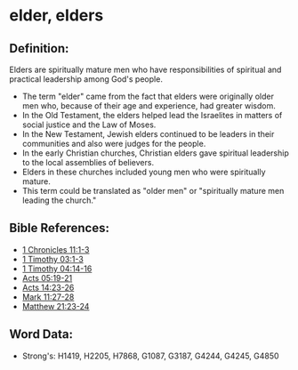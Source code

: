 # elder, elders #

## Definition: ##

Elders are spiritually mature men who have responsibilities of spiritual and practical leadership among God's people.

* The term "elder" came from the fact that elders were originally older men who, because of their age and experience, had greater wisdom.
* In the Old Testament, the elders helped lead the Israelites in matters of social justice and the Law of Moses.
* In the New Testament, Jewish elders continued to be leaders in their communities and also were judges for the people.
* In the early Christian churches, Christian elders gave spiritual leadership to the local assemblies of believers.
* Elders in these churches included young men who were spiritually mature.
* This term could be translated as "older men" or "spiritually mature men leading the church."

## Bible References: ##

* [1 Chronicles 11:1-3](rc://en/tn/help/1ch/11/01)
* [1 Timothy 03:1-3](rc://en/tn/help/1ti/03/01)
* [1 Timothy 04:14-16](rc://en/tn/help/1ti/04/14)
* [Acts 05:19-21](rc://en/tn/help/act/05/19)
* [Acts 14:23-26](rc://en/tn/help/act/14/23)
* [Mark 11:27-28](rc://en/tn/help/mrk/11/27)
* [Matthew 21:23-24](rc://en/tn/help/mat/21/23)

## Word Data: ##

* Strong's: H1419, H2205, H7868, G1087, G3187, G4244, G4245, G4850
